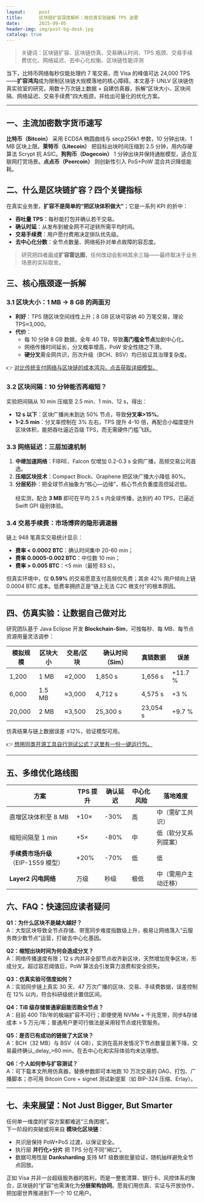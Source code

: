 ```yaml
---
layout:     post
title:      区块链扩容深度解析：用仿真实验破解 TPS 迷雾
date:       2025-09-05
header-img: img/post-bg-desk.jpg
catalog: true
---
```


> 关键词：区块链扩容、区块链仿真、交易确认时间、TPS 瓶颈、交易手续费优化、网络延迟、去中心化权衡、区块链性能评测  

当下，比特币网络每秒仅能处理约 7 笔交易，而 Visa 的峰值可达 24,000 TPS——**扩容鸿沟**成为限制区块链大规模落地的核心障碍。本文基于 UNLV 区块链仿真实验室的研究，用数十万次链上数据 + 自建仿真器，拆解“区块大小、区块间隔、网络延迟、交易手续费”四大瓶颈，并给出可量化的优化方案。

---

## 一、主流加密数字货币速写  
**比特币（Bitcoin）** 采用 ECDSA 椭圆曲线与 secp256k1 参数，10 分钟出块、1 MB 区块上限。**莱特币（Litecoin）** 把目标出块时间压缩到 2.5 分钟，用内存硬算法 Scrypt 抗 ASIC。**狗狗币（Dogecoin）** 1 分钟出块并保持通胀模型，适合互联网打赏场景。**点点币（Peercoin）** 则创新性引入 PoS+PoW 混合共识降低能耗。  

## 二、什么是区块链扩容？四个关键指标  
在真实业务里，**扩容不是简单的“把区块体积做大”**；它是一系列 KPI 的折中：

- **吞吐量 TPS**：每秒能打包并确认若干交易。  
- **确认时延**：从发布到被全网不可逆转所需平均时间。  
- **交易手续费**：用户愿付费用决定排队优先级。  
- **去中心化分数**：全节点数量、网络拓扑对单点故障的容忍度。  

> 研究把四者画成**扩容雷达图**，任何改动会影响其余三轴——最终取决于业务场景的实际取舍。

## 三、核心瓶颈逐一拆解  
### 3.1 区块大小：1 MB → 8 GB 的两面刃  
- **利好**：TPS 随区块空间线性上升；8 GB 区块可容纳 40 万笔交易，理论 TPS≈3,000。  
- **代价**：  
  - 每 10 分钟 8 GB 数据，全年 40 TB，导致**高门槛全节点**加剧中心化。  
  - 网络传播时间延长，分叉概率增高，PoW 安全性随之下滑。  
  - **硬分叉**需全网共识，历次升级（BCH、BSV）均已验证其治理复杂度。

👉 [对比传统支付网络与区块链的成本鸿沟，点击获取详细模型。](https://okxdog.com/)

### 3.2 区块间隔：10 分钟能否再缩短？  
实验把间隔从 10 min 压缩至 2.5 min、1 min、12 s，得出：  
- **12 s 以下**：区块广播尚未到达 50% 节点，导致**分叉率>15%**。  
- **1–2.5 min**：分叉率控制在 3% 左右，TPS 提升 4-10 倍，再配合小幅度提升区块体积，能把吞吐逼近百级 TPS，而无需硬件门槛飞跃。  

### 3.3 网络延迟：三层加速机制  
1. **中继加速网络**：FIBRE、Falcon 仅增加 0.2-0.3 s 全网广播，高频交易公司首选。  
2. **压缩区块技术**：Compact Block、Graphene 把区块广播大小降低 80%。  
3. **分层拓扑**：把全球节点抽象为“核心—边缘”，核心节点负重度高但延迟低。<br>  
经实测，配合 **3 MB** 即可在平均 2.5 s 内全球传播，达到约 40 TPS，已逼近 Swift GPI 级别体验。

### 3.4 交易手续费：市场博弈的隐形调速器  
链上 948 笔真实交易统计显示：

- **费率 < 0.0002 BTC**：确认时间集中 20-60 min；  
- **费率 0.0005-0.002 BTC**：中位数 10 min；  
- **费率 > 0.005 BTC**：<5 min（最短 83 s）。  

但真实环境中，仅 **0.59%** 的交易愿意支付高频优先费；其余 42% 用户倾向上链 0.0004 BTC 成本。低费率拥挤正是“链上无法 C2C 微支付”的根本原因。  

---

## 四、仿真实验：让数据自己做对比  
研究团队基于 Java Eclipse 开发 **Blockchain-Sim**，可按每秒、每 MB、每节点资源用量灵活调参：  

| 模拟规模 | 区块大小 | 交易/区块 | 确认时间（Sim） | 真链数据 | 误差 |
|---|---|---|---|---|---|
| 1,200 | 1 MB | ≈2,000  | 1,850 s | 1,656 s | +11.7 % |
| 6,000 | 1.5 MB | ≈3,000  | 4,712 s | 4,575 s | +3 % |
| 20,000 | 2 MB | ≈3,500  | 25,300 s | 23,054 s | +9.7 % |

仿真结果与链上数据误差 ≤12%，验证模型可用。  

👉 [想用同类开源工具自行测试公式？这里有一份一键运行包。](https://okxdog.com/)

---

## 五、多维优化路线图  
| 方案 | TPS 提升 | 确认延迟 | 中心化风险 | 落地难度 |
|---|---|---|---|---|
| 直增区块体积至 8 MB | +10× | -30% | 高 | 中（需矿工共识） |
| 缩短间隔至 1 min | +5× | -80% | 中 | 低（软分叉系列提案） |
| **手续费市场升级**（EIP-1559 模型） | +20% | -70% | 低 | 低 |
| **Layer2 闪电网络** | 万级 | 秒级 | 极低 | 中（需用户主动迁移） |

## 六、FAQ：快速回应读者疑问  

**Q1：为什么区块不是越大越好？**  
A：大型区块导致全节点存储、带宽同步难度指数级上升，极易让网络落入“云服务商少数节点”运营，打破去中心化基因。  

**Q2：缩短出块时间为何会造成分叉？**  
A：网络传播速度有限；12 s 内并非全部节点收齐新区块，天然增加竞争区块，形成分叉。超过容忍阈值后，PoW 算法会引发算力浪费和安全损失。  

**Q3：仿真实验可信度如何？**  
A：实验同步链上真实 30 天、47 万次广播的区块、交易、手续费数据，误差控制在 12% 以内，符合科研级统计置信区间。  

**Q4：TiB 级存储普通家庭能否跑全节点？**  
A：目前 400 TB/年的极端扩容不可行；即便使用 NVMe + 千兆宽带，同步&存储成本 > 5 万元/年；普通用户更可行做法是采用轻节点或托管服务。  

**Q5：是否已有成功的链做了大区块？**  
A：BCH（32 MB）与 BSV（4 GB），实测在高并发情况下节点数量显著下降，交易最终确认_delay_>60 min，在去中心化和实际体验均未达理想。  

**Q6：个人如何参与扩容测试？**  
A：可下载本文所用仿真器，替换参数即可本地跑 10 万次交易的 DAG、打包、广播脚本；亦可用 Bitcoin Core + signet 测试新提案（如 BIP-324 压缩、Erlay）。  

---

## 七、未来展望：Not Just Bigger, But Smarter  
任何单一维度的扩容方案都难逃“三角困境”。  
下一阶段的突破或将来自 **模块化区块链**：  
- 共识层保持 PoW+PoS 过渡，以保证安全。  
- 执行层 **并行化+分片** 把 TPS 分在不同“闸口”。  
- 数据可用性层 **Danksharding** 支持 MT 级数据批量验证，随机抽样避免全节点回放。  

正如 Visa 并非一台超级服务器的胜利，而是一整套清算、银行卡、风控体系的聚合，区块链的“扩容”也需演化为**分层架构协同**。愿我们用仿真、实证与开放协作，把加密世界推进到下一个 10 亿用户。